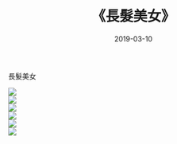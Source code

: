 ﻿---
layout: post
title:  《長髮美女》
date:   2019-03-10
img: http://pic.660000.xyz/1:down/唯美/2019/長髮美女/000.jpg
categories: [美女, 清纯, 唯美]
---

長髮美女

  ![](http://pic.660000.xyz/1:down/唯美/2019/長髮美女/001.jpg) <br> ![](http://pic.660000.xyz/1:down/唯美/2019/長髮美女/002.jpg) <br> ![](http://pic.660000.xyz/1:down/唯美/2019/長髮美女/003.jpg) <br> ![](http://pic.660000.xyz/1:down/唯美/2019/長髮美女/004.jpg) <br> ![](http://pic.660000.xyz/1:down/唯美/2019/長髮美女/005.jpg) <br> ![](http://pic.660000.xyz/1:down/唯美/2019/長髮美女/006.jpg) <br>